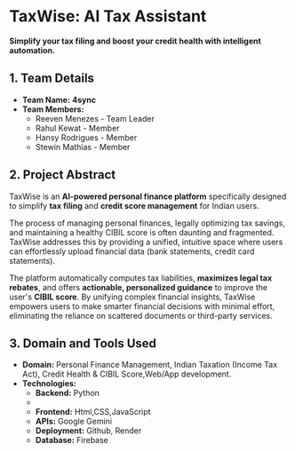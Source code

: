 #  TaxWise: AI Tax Assistant

**Simplify your tax filing and boost your credit health with intelligent automation.**
##  1. Team Details

* **Team Name:** **4sync**
* **Team Members:**
    * Reeven Menezes - Team Leader
    * Rahul Kewat - Member
    * Hansy Rodrigues - Member
    * Stewin Mathias - Member
      
##  2. Project Abstract

TaxWise is an **AI-powered personal finance platform** specifically designed to simplify **tax filing** and **credit score management** for Indian users.

The process of managing personal finances, legally optimizing tax savings, and maintaining a healthy CIBIL score is often daunting and fragmented. TaxWise addresses this by providing a unified, intuitive space where users can effortlessly upload financial data (bank statements, credit card statements).

The platform automatically computes tax liabilities, **maximizes legal tax rebates**, and offers **actionable, personalized guidance** to improve the user's **CIBIL score**. By unifying complex financial insights, TaxWise empowers users to make smarter financial decisions with minimal effort, eliminating the reliance on scattered documents or third-party services.

## 3. Domain and Tools Used

* **Domain:** Personal Finance Management, Indian Taxation (Income Tax Act), Credit Health & CIBIL Score,Web/App development.
* **Technologies:** 
    * **Backend:** Python
    * 
    * **Frontend:** Html,CSS,JavaScript
    * **APIs:** Google Gemini
    * **Deployment:** Github, Render
    * **Database:** Firebase
